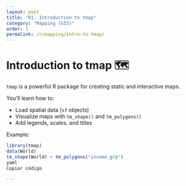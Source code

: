 ```yaml
---
layout: post
title: "01. Introduction to tmap"
category: "Mapping (GIS)"
order: 1
permalink: /r/mapping/intro-to-tmap/
---
```


# Introduction to tmap 🗺️

`tmap` is a powerful R package for creating static and interactive maps.

You’ll learn how to:

- Load spatial data (`sf` objects)
- Visualize maps with `tm_shape()` and `tm_polygons()`
- Add legends, scales, and titles

Example:

```r
library(tmap)
data(World)
tm_shape(World) + tm_polygons("income_grp")
yaml
Copiar código

---

